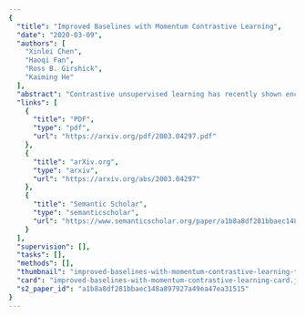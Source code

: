 ```yaml
---
{
  "title": "Improved Baselines with Momentum Contrastive Learning",
  "date": "2020-03-09",
  "authors": [
    "Xinlei Chen",
    "Haoqi Fan",
    "Ross B. Girshick",
    "Kaiming He"
  ],
  "abstract": "Contrastive unsupervised learning has recently shown encouraging progress, e.g., in Momentum Contrast (MoCo) and SimCLR. In this note, we verify the effectiveness of two of SimCLR's design improvements by implementing them in the MoCo framework. With simple modifications to MoCo---namely, using an MLP projection head and more data augmentation---we establish stronger baselines that outperform SimCLR and do not require large training batches. We hope this will make state-of-the-art unsupervised learning research more accessible. Code will be made public.",
  "links": [
    {
      "title": "PDF",
      "type": "pdf",
      "url": "https://arxiv.org/pdf/2003.04297.pdf"
    },
    {
      "title": "arXiv.org",
      "type": "arxiv",
      "url": "https://arxiv.org/abs/2003.04297"
    },
    {
      "title": "Semantic Scholar",
      "type": "semanticscholar",
      "url": "https://www.semanticscholar.org/paper/a1b8a8df281bbaec148a897927a49ea47ea31515"
    }
  ],
  "supervision": [],
  "tasks": [],
  "methods": [],
  "thumbnail": "improved-baselines-with-momentum-contrastive-learning-thumb.jpg",
  "card": "improved-baselines-with-momentum-contrastive-learning-card.jpg",
  "s2_paper_id": "a1b8a8df281bbaec148a897927a49ea47ea31515"
}
---
```



